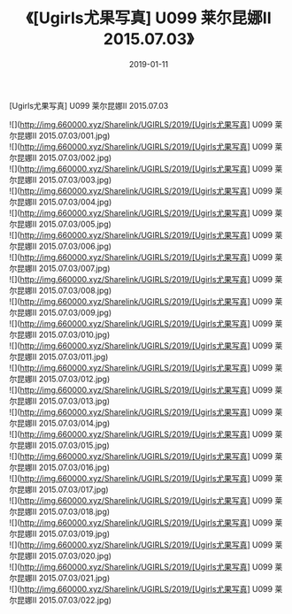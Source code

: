 ﻿---
layout: post
title:  《[Ugirls尤果写真] U099 莱尔昆娜II 2015.07.03》
date:   2019-01-11
img: http://img.660000.xyz/Sharelink/UGIRLS/2019/[Ugirls尤果写真] U099 莱尔昆娜II 2015.07.03/000.jpg
categories: [美女, 清纯, 唯美]
---

[Ugirls尤果写真] U099 莱尔昆娜II 2015.07.03

 ![](http://img.660000.xyz/Sharelink/UGIRLS/2019/[Ugirls尤果写真] U099 莱尔昆娜II 2015.07.03/001.jpg) <br>![](http://img.660000.xyz/Sharelink/UGIRLS/2019/[Ugirls尤果写真] U099 莱尔昆娜II 2015.07.03/002.jpg) <br>![](http://img.660000.xyz/Sharelink/UGIRLS/2019/[Ugirls尤果写真] U099 莱尔昆娜II 2015.07.03/003.jpg) <br>![](http://img.660000.xyz/Sharelink/UGIRLS/2019/[Ugirls尤果写真] U099 莱尔昆娜II 2015.07.03/004.jpg) <br>![](http://img.660000.xyz/Sharelink/UGIRLS/2019/[Ugirls尤果写真] U099 莱尔昆娜II 2015.07.03/005.jpg) <br>![](http://img.660000.xyz/Sharelink/UGIRLS/2019/[Ugirls尤果写真] U099 莱尔昆娜II 2015.07.03/006.jpg) <br>![](http://img.660000.xyz/Sharelink/UGIRLS/2019/[Ugirls尤果写真] U099 莱尔昆娜II 2015.07.03/007.jpg) <br>![](http://img.660000.xyz/Sharelink/UGIRLS/2019/[Ugirls尤果写真] U099 莱尔昆娜II 2015.07.03/008.jpg) <br>![](http://img.660000.xyz/Sharelink/UGIRLS/2019/[Ugirls尤果写真] U099 莱尔昆娜II 2015.07.03/009.jpg) <br>![](http://img.660000.xyz/Sharelink/UGIRLS/2019/[Ugirls尤果写真] U099 莱尔昆娜II 2015.07.03/010.jpg) <br>![](http://img.660000.xyz/Sharelink/UGIRLS/2019/[Ugirls尤果写真] U099 莱尔昆娜II 2015.07.03/011.jpg) <br>![](http://img.660000.xyz/Sharelink/UGIRLS/2019/[Ugirls尤果写真] U099 莱尔昆娜II 2015.07.03/012.jpg) <br>![](http://img.660000.xyz/Sharelink/UGIRLS/2019/[Ugirls尤果写真] U099 莱尔昆娜II 2015.07.03/013.jpg) <br>![](http://img.660000.xyz/Sharelink/UGIRLS/2019/[Ugirls尤果写真] U099 莱尔昆娜II 2015.07.03/014.jpg) <br>![](http://img.660000.xyz/Sharelink/UGIRLS/2019/[Ugirls尤果写真] U099 莱尔昆娜II 2015.07.03/015.jpg) <br>![](http://img.660000.xyz/Sharelink/UGIRLS/2019/[Ugirls尤果写真] U099 莱尔昆娜II 2015.07.03/016.jpg) <br>![](http://img.660000.xyz/Sharelink/UGIRLS/2019/[Ugirls尤果写真] U099 莱尔昆娜II 2015.07.03/017.jpg) <br>![](http://img.660000.xyz/Sharelink/UGIRLS/2019/[Ugirls尤果写真] U099 莱尔昆娜II 2015.07.03/018.jpg) <br>![](http://img.660000.xyz/Sharelink/UGIRLS/2019/[Ugirls尤果写真] U099 莱尔昆娜II 2015.07.03/019.jpg) <br>![](http://img.660000.xyz/Sharelink/UGIRLS/2019/[Ugirls尤果写真] U099 莱尔昆娜II 2015.07.03/020.jpg) <br>![](http://img.660000.xyz/Sharelink/UGIRLS/2019/[Ugirls尤果写真] U099 莱尔昆娜II 2015.07.03/021.jpg) <br>![](http://img.660000.xyz/Sharelink/UGIRLS/2019/[Ugirls尤果写真] U099 莱尔昆娜II 2015.07.03/022.jpg) <br>